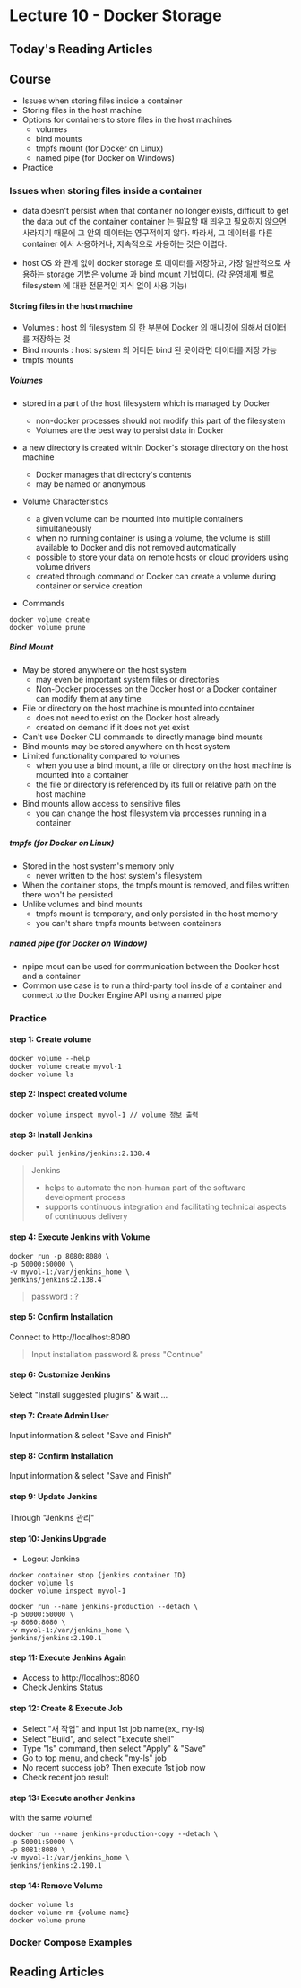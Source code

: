 # Lecture 10 - Docker Storage

## Today's Reading Articles

## Course
- Issues when storing files inside a container
- Storing files in the host machine
- Options for containers to store files in the host machines
    - volumes
    - bind mounts
    - tmpfs mount (for Docker on Linux)
    - named pipe (for Docker on Windows)
- Practice

### Issues when storing files inside a container
- data doesn't persist when that container no longer exists, 
difficult to get the data out of the container
container 는 필요할 때 띄우고 필요하지 않으면 사라지기 때문에 그 안의 
데이터는 영구적이지 않다. 따라서, 그 데이터를 다른 container 에서 사용하거나, 
지속적으로 사용하는 것은 어렵다.

- host OS 와 관계 없이 docker storage 로 데이터를 저장하고,
가장 일반적으로 사용하는 storage 기법은 volume 과 bind mount 기법이다.
(각 운영체제 별로 filesystem 에 대한 전문적인 지식 없이 사용 가능)

#### Storing files in the host machine
- Volumes : host 의 filesystem 의 한 부분에 Docker 의 매니징에 의해서
 데이터를 저장하는 것
- Bind mounts : host system 의 어디든 bind 된 곳이라면 데이터를 저장 가능
- tmpfs mounts 

##### Volumes
- stored in a part of the host filesystem which is managed by Docker
    - non-docker processes should not modify this part of the filesystem
    - Volumes are the best way to persist data in Docker

- a new directory is created within Docker's storage directory on the host machine
    - Docker manages that directory's contents
    - may be named or anonymous

- Volume Characteristics
    - a given volume can be mounted into multiple containers simultaneously
    - when no running container is using a volume, the volume is still available to Docker and dis not removed automatically
    - possible to store your data on remote hosts or cloud providers using volume drivers
    - created through command or Docker can create a volume during container or service creation
- Commands
``` 
docker volume create
docker volume prune
```

##### Bind Mount
- May be stored anywhere on the host system
    - may even be important system files or directories
    - Non-Docker processes on the Docker host or a Docker container can modify them at any time
- File or directory on the host machine is mounted into container
    - does not need to exist on the Docker host already
    - created on demand if it does not yet exist
- Can't use Docker CLI commands to directly manage bind mounts
- Bind mounts may be stored anywhere on th host system
- Limited functionality compared to volumes
    - when you use a bind mount, a file or directory on the host machine is mounted into a container
    - the file or directory is referenced by its full or relative path on the host machine
- Bind mounts allow access to sensitive files
    - you can change the host filesystem via processes running in a container

##### tmpfs (for Docker on Linux)
- Stored in the host system's memory only
    - never written to the host system's filesystem
- When the container stops, the tmpfs mount is removed, and files written there won't be persisted
- Unlike volumes and bind mounts
    - tmpfs mount is temporary, and only persisted in the host memory
    - you can't share tmpfs mounts between containers

##### named pipe (for Docker on Window)
- npipe mout can be used for communication between the Docker host and a container
- Common use case is to run a third-party tool inside of a container and connect to the Docker Engine API using a named pipe

### Practice
#### step 1: Create volume
``` 
docker volume --help
docker volume create myvol-1
docker volume ls
```

#### step 2: Inspect created volume
``` 
docker volume inspect myvol-1 // volume 정보 출력
```

#### step 3: Install Jenkins
``` 
docker pull jenkins/jenkins:2.138.4
```
> Jenkins
> - helps to automate the non-human part of the software development process
> - supports continuous integration and facilitating technical aspects of continuous delivery

#### step 4: Execute Jenkins with Volume
``` 
docker run -p 8080:8080 \
-p 50000:50000 \
-v myvol-1:/var/jenkins_home \
jenkins/jenkins:2.138.4
```
> password : ?

#### step 5: Confirm Installation
Connect to http://localhost:8080
> Input installation password & press "Continue"

#### step 6: Customize Jenkins
Select "Install suggested plugins" & wait ...

#### step 7: Create Admin User
Input information & select "Save and Finish"

#### step 8: Confirm Installation
Input information & select "Save and Finish"

#### step 9: Update Jenkins
Through "Jenkins 관리"

#### step 10: Jenkins Upgrade
- Logout Jenkins
``` 
docker container stop {jenkins container ID}
docker volume ls
docker volume inspect myvol-1

docker run --name jenkins-production --detach \
-p 50000:50000 \
-p 8080:8080 \
-v myvol-1:/var/jenkins_home \
jenkins/jenkins:2.190.1
```

#### step 11: Execute Jenkins Again
- Access to http://localhost:8080
- Check Jenkins Status

#### step 12: Create & Execute Job
- Select "새 작업" and input 1st job name(ex_ my-ls)
- Select "Build", and select "Execute shell"
- Type "ls" command, then select "Apply" & "Save"
- Go to top menu, and check "my-ls" job
- No recent success job? Then execute 1st job now
- Check recent job result

#### step 13: Execute another Jenkins
with the same volume!
``` 
docker run --name jenkins-production-copy --detach \
-p 50001:50000 \
-p 8081:8080 \
-v myvol-1:/var/jenkins_home \
jenkins/jenkins:2.190.1
```

#### step 14: Remove Volume
``` 
docker volume ls
docker volume rm {volume name}
docker volume prune
```

### Docker Compose Examples

## Reading Articles
